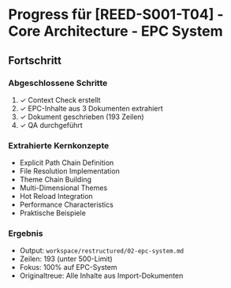 # Progress für [REED-S001-T04] - Core Architecture - EPC System

## Fortschritt

### Abgeschlossene Schritte
1. ✓ Context Check erstellt
2. ✓ EPC-Inhalte aus 3 Dokumenten extrahiert
3. ✓ Dokument geschrieben (193 Zeilen)
4. ✓ QA durchgeführt

### Extrahierte Kernkonzepte
- Explicit Path Chain Definition
- File Resolution Implementation
- Theme Chain Building
- Multi-Dimensional Themes
- Hot Reload Integration
- Performance Characteristics
- Praktische Beispiele

### Ergebnis
- Output: `workspace/restructured/02-epc-system.md`
- Zeilen: 193 (unter 500-Limit)
- Fokus: 100% auf EPC-System
- Originaltreue: Alle Inhalte aus Import-Dokumenten